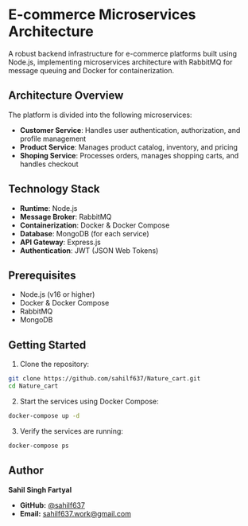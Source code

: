 # E-commerce Microservices Architecture

A robust backend infrastructure for e-commerce platforms built using Node.js, implementing microservices architecture with RabbitMQ for message queuing and Docker for containerization.

## Architecture Overview

The platform is divided into the following microservices:

- **Customer Service**: Handles user authentication, authorization, and profile management
- **Product Service**: Manages product catalog, inventory, and pricing
- **Shoping Service**: Processes orders, manages shopping carts, and handles checkout

## Technology Stack

- **Runtime**: Node.js
- **Message Broker**: RabbitMQ
- **Containerization**: Docker & Docker Compose
- **Database**: MongoDB (for each service)
- **API Gateway**: Express.js
- **Authentication**: JWT (JSON Web Tokens)

## Prerequisites

- Node.js (v16 or higher)
- Docker & Docker Compose
- RabbitMQ
- MongoDB

## Getting Started

1. Clone the repository:
```bash
git clone https://github.com/sahilf637/Nature_cart.git
cd Nature_cart
```

2. Start the services using Docker Compose:
```bash
docker-compose up -d
```

3. Verify the services are running:
```bash
docker-compose ps
```

## Author  
**Sahil Singh Fartyal**  

- **GitHub:** [@sahilf637](https://github.com/sahilf637)  
- **Email:** [sahilf637.work@gmail.com](sahilf637.work@gmail.com)  
